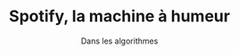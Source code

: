---
layout: post
title: "Spotify, la machine à humeur"
link: https://danslesalgorithmes.net/2025/01/17/spotify-la-machine-a-humeur/
author: "Dans les algorithmes"
published_date: ""
description: "Cela fait des années que la journaliste indépendante Liz Pelly observe Spotify. Son essai, Mood Machine: The Rise of Spotify and the Costs of the Perfect Playlist (Simon & Schuster, 2025) estime que la musique est devenue un utilitaire plus qu’un art. Pour les fans de musique, le streaming est, malheureusement, un « produit spectaculaire » : « un jukebox universel et infini ».  Pour les musiciens cependant, Spotify a été une menace plus existentielle que la révolution du partage de fichiers qui l’a précédée, car le streaming, lui, a reçu le vernis de la légitimité, explique le Washington Post dans sa critique du livre. Mais Spotify a surtout détourné les bénéfices de la musique a son profit, tout en préparant le terrain pour remplacer les musiciens par de la musique générée par l’IA. Le secteur d’ailleurs s’y prépare : un récent rapport de la Confédération internationale des sociétés d’auteurs et compositeurs (Cisac) annonce la chute de la rémunération des artistes et le déferlement à venir de la musique générée par IA"
language: "fr"
categories: "Liens"
tags: "app musique vie-privée"
og-tags: "app musique vie-privée"
permalink: /:categories/:year/:month/:day/:title/
---